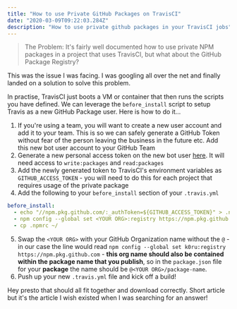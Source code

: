 ```yaml
---
title: "How to use Private GitHub Packages on TravisCI"
date: "2020-03-09T09:22:03.284Z"
description: "How to use private github packages in your TravisCI jobs"
---
```


> The Problem: It's fairly well documented how to use private NPM packages in a project that uses TravisCI, but what about the GitHub Package Registry?

This was the issue I was facing. I was googling all over the net and finally landed on a solution to solve this problem.

In practise, TravisCI just boots a VM or container that then runs the scripts you have defined. We can leverage the `before_install` script to setup Travis as a new GitHub Package user. Here is how to do it...

1. If you're using a team, you will want to create a new user account and add it to your team. This is so we can safely generate a GitHub Token without fear of the person leaving the business in the future etc. Add this new bot user account to your GitHub Team
2. Generate a new personal access token on the new bot user [here](https://github.com/settings/tokens/new). It will need access to `write:packages` and `read:packages`
3. Add the newly generated token to TravisCI's environment variables as `GITHUB_ACCESS_TOKEN` - you will need to do this for each project that requires usage of the private package
4. Add the following to your `before_install` section of your `.travis.yml`
```yml
before_install:
  - echo "//npm.pkg.github.com/:_authToken=${GITHUB_ACCESS_TOKEN}" > .npmrc
  - npm config --global set <YOUR ORG>:registry https://npm.pkg.github.com
  - cp .npmrc ~/
```
5. Swap the `<YOUR ORG>` with your GitHub Organization name without the `@` - in our case the line would read `npm config --global set k0ru:registry https://npm.pkg.github.com` - **this org name should also be contained within the package name that you publish**, so in the `package.json` file for your **package** the name should be `@<YOUR ORG>/package-name`.
6. Push up your new `.travis.yml` file and kick off a build!

Hey presto that should all fit together and download correctly. Short article but it's the article I wish existed when I was searching for an answer!
